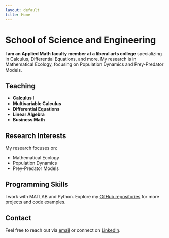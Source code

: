```yaml
---
layout: default
title: Home
---
```


# School of Science and Engineering

**I am an Applied Math faculty member at a liberal arts college** specializing in Calculus, Differential Equations, and more. My research is in Mathematical Ecology, focusing on Population Dynamics and Prey-Predator Models.

## Teaching
- **Calculus I**
- **Multivariable Calculus**
- **Differential Equations**
- **Linear Algebra**
- **Business Math**

## Research Interests
My research focuses on:
- Mathematical Ecology
- Population Dynamics
- Prey-Predator Models

## Programming Skills
I work with MATLAB and Python. Explore my [GitHub repositories](https://github.com/username?tab=repositories) for more projects and code examples.

## Contact
Feel free to reach out via [email](mailto:your.email@domain.com) or connect on [LinkedIn](https://linkedin.com/in/yourprofile).

